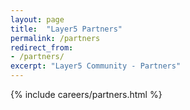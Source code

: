 ```yaml
---
layout: page
title:  "Layer5 Partners"
permalink: /partners
redirect_from:
- /partners/
excerpt: "Layer5 Community - Partners"
---
```


{% include careers/partners.html %}
